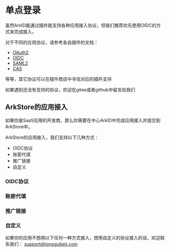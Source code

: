 # 单点登录

虽然ArkID能通过插件能支持各种应用接入协议，但我们推荐优先使用OIDC的方式来完成接入。

对于不同的应用协议，请参考各自插件的文档：

* [OAuth2](/%20%20系统插件/com_longgui_app_protocol_oidc/OAuth2/)
* [OIDC](/%20%20系统插件/com_longgui_app_protocol_oidc/OIDC/)
* [SAML2](/%20其它插件/com_longgui_app_protocol_saml2/)
* [CAS](/%20其它插件/com_longgui_app_protocol_cas_server/)

等等，其它协议可以在插件商店中寻找对应的插件支持

如果遇到还没有支持的协议，欢迎在gitee或者github中留言给我们

## ArkStore的应用接入

如果你是SaaS应用的开发商，那么你需要在中心ArkID中完成应用接入并提交到ArkStore中。

ArkStore的应用接入，我们支持以下几种方式：

* OIDC协议
* 账密代填
* 推广链接
* 自定义

### OIDC协议

### 账密代填

### 推广链接

### 自定义

如果你的应用不想用以下任何一种方式接入，想用自定义的协议接入的话，欢迎联系我们： support@longguikeji.com